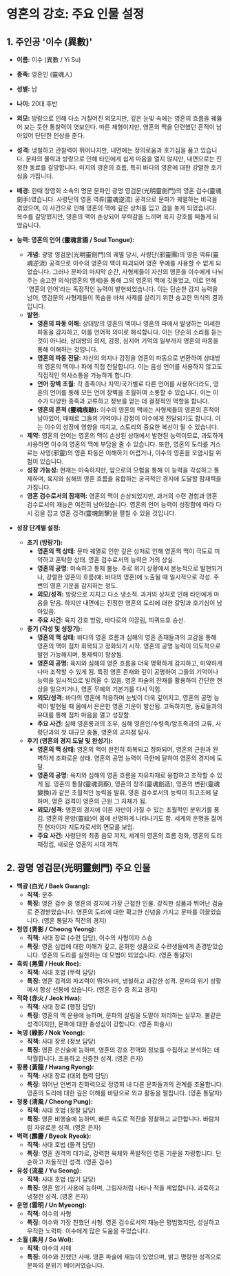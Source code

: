 # 영혼의 강호: 주요 인물 설정

## 1. 주인공 '이수 (異數)'

*   **이름:** 이수 (異數 / Yi Su)
*   **종족:** 영혼인 (靈魂人)
*   **성별:** 남
*   **나이:** 20대 후반
*   **외모:** 방랑으로 인해 다소 거칠어진 외모지만, 깊은 눈빛 속에는 영혼의 흐름을 꿰뚫어 보는 듯한 통찰력이 엿보인다. 마른 체형이지만, 영혼의 맥을 단련했던 흔적이 남아있어 단단한 인상을 준다.
*   **성격:** 냉철하고 관찰력이 뛰어나지만, 내면에는 정의로움과 호기심을 품고 있습니다. 문파의 몰락과 방랑으로 인해 타인에게 쉽게 마음을 열지 않지만, 내면으로는 진정한 동료를 갈망합니다. 미지의 영혼의 흐름, 특히 바다의 영혼에 대한 강렬한 호기심을 가집니다.
*   **배경:** 한때 정영회 소속의 명문 문파인 광명 영검문(光明靈劍門)의 영혼 검수(靈魂劍手)였습니다. 사령단의 영혼 역류(靈魂逆流) 공격으로 문파가 궤멸하는 비극을 겪었으며, 이 사건으로 인해 영혼의 맥에 깊은 상처를 입고 검을 놓게 되었습니다. 복수를 갈망했지만, 영혼의 맥이 손상되어 무력감을 느끼며 육지 강호를 떠돌게 되었습니다.
*   **능력: 영혼의 언어 (靈魂言語 / Soul Tongue):**
    *   **개념:** 광명 영검문(光明靈劍門)의 궤멸 당시, 사령단(邪靈團)의 영혼 역류(靈魂逆流) 공격으로 이수의 영혼의 맥이 파괴되어 영혼 무예를 사용할 수 없게 되었습니다. 그러나 문파의 마지막 순간, 사형제들이 자신의 영혼을 이수에게 나눠주는 숭고한 의식(영혼의 맹세)을 통해 그의 영혼의 맥에 깃들었고, 이로 인해 '영혼의 언어'라는 독점적인 능력이 발현되었습니다. 이는 단순한 감지 능력을 넘어, 영검문의 사형제들이 목숨을 바쳐 사제를 살리기 위한 숭고한 의식의 결과입니다.
    *   **발현:**
        *   **영혼의 파동 이해:** 상대방의 영혼의 맥이나 영혼의 파에서 발생하는 미세한 파동을 감지하고, 이를 언어적 의미로 해석합니다. 이는 단순히 소리를 듣는 것이 아니라, 상대방의 의지, 감정, 심지어 기억의 일부까지 영혼의 파동을 통해 이해하는 것입니다.
        *   **영혼의 파동 전달:** 자신의 의지나 감정을 영혼의 파동으로 변환하여 상대방의 영혼의 맥이나 파에 직접 전달합니다. 이는 음성 언어를 사용하지 않고도 직접적인 의사소통을 가능하게 합니다.
        *   **언어 장벽 초월:** 각 종족이나 지역/국가별로 다른 언어를 사용하더라도, 영혼의 언어를 통해 모든 언어 장벽을 초월하여 소통할 수 있습니다. 이는 이수가 다양한 종족과 교류하고 정보를 얻는 데 결정적인 역할을 합니다.
        *   **영혼의 흔적 (靈魂痕跡):** 이수의 영혼의 맥에는 사형제들의 영혼의 흔적이 남아있어, 때때로 그들의 기억이나 감정이 이수에게 전달되기도 합니다. 이는 이수의 성장에 영향을 미치고, 스토리의 중요한 복선이 될 수 있습니다.
    *   **제약:** 영혼의 언어는 영혼의 맥이 손상된 상태에서 발현된 능력이므로, 과도하게 사용하면 이수의 영혼의 맥에 부담을 줄 수 있습니다. 또한, 영혼의 도리를 거스르는 사영(邪靈)의 영혼 파동은 이해하기 어렵거나, 이수의 영혼을 오염시킬 위험이 있습니다.
    *   **성장 가능성:** 현재는 미숙하지만, 앞으로의 모험을 통해 이 능력을 각성하고 통제하며, 육지와 심해의 영혼 흐름을 융합하는 궁극적인 경지에 도달할 잠재력을 가집니다.
    *   **영혼 검수로서의 잠재력:** 영혼의 맥이 손상되었지만, 과거의 수련 경험과 영혼 검수로서의 재능은 여전히 남아있습니다. 영혼의 언어 능력이 성장함에 따라 다시 검을 잡고 영혼 검격(靈魂劍擊)을 펼칠 수 있을 것입니다.

*   **성장 단계별 설정:**
    *   **초기 (방랑기):**
        *   **영혼의 맥 상태:** 문파 궤멸로 인한 깊은 상처로 인해 영혼의 맥이 극도로 미약하고 혼탁한 상태. 영혼 검수로서의 능력은 거의 상실.
        *   **영혼의 공명:** 미숙하고 통제 불능. 주로 위기 상황에서 본능적으로 발현되거나, 강렬한 영혼의 흐름(예: 바다의 영혼)에 노출될 때 일시적으로 각성. 주변의 영혼 기운을 감지하는 정도.
        *   **외모/성격:** 방랑으로 지치고 다소 냉소적. 과거의 상처로 인해 타인에게 마음을 닫음. 하지만 내면에는 진정한 영혼의 도리에 대한 갈망과 호기심이 남아있음.
        *   **주요 사건:** 육지 강호 방랑, 바다로의 이끌림, 피쿼드호 승선.
    *   **중기 (각성 및 성장기):**
        *   **영혼의 맥 상태:** 바다의 영혼 흐름과 심해의 영혼 존재들과의 교감을 통해 영혼의 맥이 점차 회복되고 정화되기 시작. 영혼의 공명 능력이 의도적으로 발현 가능해지며, 통제력이 향상됨.
        *   **영혼의 공명:** 육지와 심해의 영혼 흐름을 더욱 명확하게 감지하고, 미약하게나마 조작할 수 있게 됨. 특정 영혼 존재와 깊이 공명하여 그들의 기억이나 능력을 일시적으로 빌려올 수 있음. 영혼 파술의 잔재를 활용하여 간단한 현상을 일으키거나, 영혼 무예의 기본기를 다시 익힘.
        *   **외모/성격:** 바다의 영혼에 적응하며 눈빛이 더욱 깊어지고, 영혼의 공명 능력이 발현될 때 몸에서 은은한 영혼 기운이 발산됨. 고독하지만, 동료들과의 유대를 통해 점차 마음을 열고 성장함.
        *   **주요 사건:** 심해 영혼룡과의 조우, 심해 영혼인/수령족/암초족과의 교류, 사령단과의 첫 대규모 충돌, 영혼의 교차점 탐사.
    *   **후기 (영혼의 경지 도달 및 완성기):**
        *   **영혼의 맥 상태:** 영혼의 맥이 완전히 회복되고 정화되어, 영혼의 근원과 완벽하게 조화로운 상태. 영혼의 공명 능력이 극한에 달하여 영혼의 경지에 도달.
        *   **영혼의 공명:** 육지와 심해의 영혼 흐름을 자유자재로 융합하고 조작할 수 있게 됨. 영혼의 통찰(靈魂洞察), 영혼의 창조(靈魂創造), 영혼의 변환(靈魂變換)과 같은 초월적인 능력을 발휘. 영혼 검수로서의 능력이 최고조에 달하며, 영혼 검격이 영혼의 근원 그 자체가 됨.
        *   **외모/성격:** 영혼의 경지에 이른 자만이 가질 수 있는 초월적인 분위기를 풍김. 영혼의 문양(靈紋)이 몸에 선명하게 나타나기도 함. 세계의 운명을 짊어진 현자이자 지도자로서의 면모를 보임.
        *   **주요 사건:** 사령단의 최종 음모 저지, 세계의 영혼의 흐름 정화, 영혼의 도리 재정립, 새로운 영혼의 시대 개척.

## 2. 광명 영검문(光明靈劍門) 주요 인물

*   **백광 (白光 / Baek Gwang):**
    *   **직책:** 문주
    *   **특징:** 영혼 검수 중 영혼의 경지에 가장 근접한 인물. 강직한 성품과 뛰어난 검술로 존경받았습니다. 영혼의 도리에 대한 확고한 신념을 가지고 문파를 이끌었습니다. (영혼 통달자 직전의 경지)
*   **청영 (靑影 / Cheong Yeong):**
    *   **직책:** 사대 장로 (수련 담당), 이수의 사형이자 스승
    *   **특징:** 영혼 심법에 대한 이해가 깊고, 온화한 성품으로 수련생들에게 존경받았습니다. 영혼의 도리를 실천하는 데 모범이 되었습니다. (영혼 통달자)
*   **흑뢰 (黑雷 / Heuk Roe):**
    *   **직책:** 사대 호법 (무력 담당)
    *   **특징:** 영혼 검격의 파괴력이 뛰어나며, 냉철하고 과감한 성격. 문파의 위기 상황에서 항상 선봉에 섰습니다. (영혼 검수 중 최고 경지)
*   **적화 (赤火 / Jeok Hwa):**
    *   **직책:** 사대 장로 (행정 담당)
    *   **특징:** 영혼의 맥 운용에 능하며, 문파의 살림을 도맡아 처리하는 실무자. 불같은 성격이지만, 문파에 대한 충성심이 강합니다. (영혼 파술사)
*   **녹영 (綠影 / Nok Yeong):**
    *   **직책:** 사대 장로 (정보 담당)
    *   **특징:** 영혼 은신술에 능하며, 영혼의 강호 전역의 정보를 수집하고 분석하는 데 탁월합니다. 조용하고 신중한 성격. (영혼 은자)
*   **황룡 (黃龍 / Hwang Ryong):**
    *   **직책:** 사대 장로 (대외 협력 담당)
    *   **특징:** 뛰어난 언변과 친화력으로 정영회 내 다른 문파들과의 관계를 조율합니다. 영혼의 도리에 대한 깊은 이해를 바탕으로 외교 활동을 펼칩니다. (영혼 통달자)
*   **청풍 (淸風 / Cheong Pung):**
    *   **직책:** 사대 호법 (정찰 담당)
    *   **특징:** 영혼 비행술에 능하며, 빠른 속도로 적진을 정찰하고 교란합니다. 바람처럼 자유로운 성격. (영혼 은자)
*   **벽력 (霹靂 / Byeok Ryeok):**
    *   **직책:** 사대 호법 (돌격 담당)
    *   **특징:** 영혼 권격의 대가로, 강력한 육체와 폭발적인 영혼 기운을 자랑합니다. 단순하고 저돌적인 성격. (영혼 검수)
*   **유성 (流星 / Yu Seong):**
    *   **직책:** 사대 호법 (암기 담당)
    *   **특징:** 영혼 암기 사용에 능하며, 그림자처럼 나타나 적을 제압합니다. 과묵하고 냉철한 성격. (영혼 은자)
*   **운명 (雲明 / Un Myeong):**
    *   **직책:** 이수의 사형
    *   **특징:** 이수와 가장 친했던 사형. 영혼 검수로서의 재능은 평범했지만, 성실하고 우직한 노력파. 이수에게 많은 도움을 주었습니다.
*   **소월 (素月 / So Wol):**
    *   **직책:** 이수의 사매
    *   **특징:** 이수와 친했던 사매. 영혼 파술에 재능이 있었으며, 밝고 명랑한 성격으로 문파의 분위기 메이커였습니다.